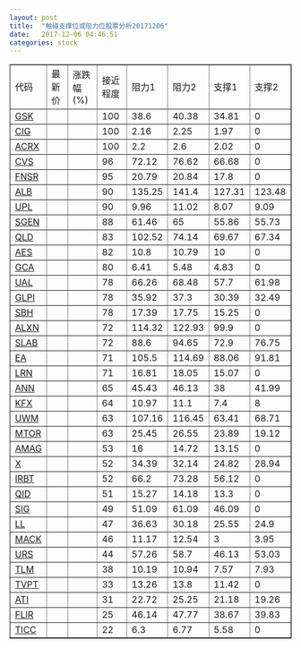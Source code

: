 ```yaml
---
layout: post
title:  "触碰支撑位或阻力位股票分析20171206"
date:   2017-12-06 04:46:51
categories: stock
---
```

<script type="text/javascript">
var stockList = []
stockList.push('gb_gsk');
stockList.push('gb_cig');
stockList.push('gb_acrx');
stockList.push('gb_cvs');
stockList.push('gb_fnsr');
stockList.push('gb_alb');
stockList.push('gb_upl');
stockList.push('gb_sgen');
stockList.push('gb_qld');
stockList.push('gb_aes');
stockList.push('gb_gca');
stockList.push('gb_ual');
stockList.push('gb_glpi');
stockList.push('gb_sbh');
stockList.push('gb_alxn');
stockList.push('gb_slab');
stockList.push('gb_ea');
stockList.push('gb_lrn');
stockList.push('gb_ann');
stockList.push('gb_kfx');
stockList.push('gb_uwm');
stockList.push('gb_mtor');
stockList.push('gb_amag');
stockList.push('gb_x');
stockList.push('gb_irbt');
stockList.push('gb_qid');
stockList.push('gb_sig');
stockList.push('gb_ll');
stockList.push('gb_mack');
stockList.push('gb_urs');
stockList.push('gb_tlm');
stockList.push('gb_tvpt');
stockList.push('gb_ati');
stockList.push('gb_flir');
stockList.push('gb_ticc');
</script>
<table border="1">
 <tr>
 <td>代码</td>
 <td>最新价</td>
 <td>涨跌幅(%)</td>
 <td>接近程度</td>
 <td>阻力1</td>
 <td>阻力2</td>
 <td>支撑1</td>
 <td>支撑2</td>
</tr>
  <tr id="gsk" class="green">
  <td><a href="http://stock.finance.sina.com.cn/usstock/quotes/GSK.html" target="_blank">GSK</a></td><td></td><td></td><td>100</td><td>38.6</td><td>40.38</td><td>34.81</td><td>0</td></tr>
  <tr id="cig" class="red">
  <td><a href="http://stock.finance.sina.com.cn/usstock/quotes/CIG.html" target="_blank">CIG</a></td><td></td><td></td><td>100</td><td>2.16</td><td>2.25</td><td>1.97</td><td>0</td></tr>
  <tr id="acrx" class="red">
  <td><a href="http://stock.finance.sina.com.cn/usstock/quotes/ACRX.html" target="_blank">ACRX</a></td><td></td><td></td><td>100</td><td>2.2</td><td>2.6</td><td>2.02</td><td>0</td></tr>
  <tr id="cvs" class="red">
  <td><a href="http://stock.finance.sina.com.cn/usstock/quotes/CVS.html" target="_blank">CVS</a></td><td></td><td></td><td>96</td><td>72.12</td><td>76.62</td><td>66.68</td><td>0</td></tr>
  <tr id="fnsr" class="green">
  <td><a href="http://stock.finance.sina.com.cn/usstock/quotes/FNSR.html" target="_blank">FNSR</a></td><td></td><td></td><td>95</td><td>20.79</td><td>20.84</td><td>17.8</td><td>0</td></tr>
  <tr id="alb" class="green">
  <td><a href="http://stock.finance.sina.com.cn/usstock/quotes/ALB.html" target="_blank">ALB</a></td><td></td><td></td><td>90</td><td>135.25</td><td>141.4</td><td>127.31</td><td>123.48</td></tr>
  <tr id="upl" class="green">
  <td><a href="http://stock.finance.sina.com.cn/usstock/quotes/UPL.html" target="_blank">UPL</a></td><td></td><td></td><td>90</td><td>9.96</td><td>11.02</td><td>8.07</td><td>9.09</td></tr>
  <tr id="sgen" class="green">
  <td><a href="http://stock.finance.sina.com.cn/usstock/quotes/SGEN.html" target="_blank">SGEN</a></td><td></td><td></td><td>88</td><td>61.46</td><td>65</td><td>55.86</td><td>55.73</td></tr>
  <tr id="qld" class="green">
  <td><a href="http://stock.finance.sina.com.cn/usstock/quotes/QLD.html" target="_blank">QLD</a></td><td></td><td></td><td>83</td><td>102.52</td><td>74.14</td><td>69.67</td><td>67.34</td></tr>
  <tr id="aes" class="red">
  <td><a href="http://stock.finance.sina.com.cn/usstock/quotes/AES.html" target="_blank">AES</a></td><td></td><td></td><td>82</td><td>10.8</td><td>10.79</td><td>10</td><td>0</td></tr>
  <tr id="gca" class="green">
  <td><a href="http://stock.finance.sina.com.cn/usstock/quotes/GCA.html" target="_blank">GCA</a></td><td></td><td></td><td>80</td><td>6.41</td><td>5.48</td><td>4.83</td><td>0</td></tr>
  <tr id="ual" class="green">
  <td><a href="http://stock.finance.sina.com.cn/usstock/quotes/UAL.html" target="_blank">UAL</a></td><td></td><td></td><td>78</td><td>66.26</td><td>68.48</td><td>57.7</td><td>61.98</td></tr>
  <tr id="glpi" class="red">
  <td><a href="http://stock.finance.sina.com.cn/usstock/quotes/GLPI.html" target="_blank">GLPI</a></td><td></td><td></td><td>78</td><td>35.92</td><td>37.3</td><td>30.39</td><td>32.49</td></tr>
  <tr id="sbh" class="red">
  <td><a href="http://stock.finance.sina.com.cn/usstock/quotes/SBH.html" target="_blank">SBH</a></td><td></td><td></td><td>78</td><td>17.39</td><td>17.75</td><td>15.25</td><td>0</td></tr>
  <tr id="alxn" class="red">
  <td><a href="http://stock.finance.sina.com.cn/usstock/quotes/ALXN.html" target="_blank">ALXN</a></td><td></td><td></td><td>72</td><td>114.32</td><td>122.93</td><td>99.9</td><td>0</td></tr>
  <tr id="slab" class="red">
  <td><a href="http://stock.finance.sina.com.cn/usstock/quotes/SLAB.html" target="_blank">SLAB</a></td><td></td><td></td><td>72</td><td>88.6</td><td>94.65</td><td>72.9</td><td>76.75</td></tr>
  <tr id="ea" class="red">
  <td><a href="http://stock.finance.sina.com.cn/usstock/quotes/EA.html" target="_blank">EA</a></td><td></td><td></td><td>71</td><td>105.5</td><td>114.69</td><td>88.06</td><td>91.81</td></tr>
  <tr id="lrn" class="red">
  <td><a href="http://stock.finance.sina.com.cn/usstock/quotes/LRN.html" target="_blank">LRN</a></td><td></td><td></td><td>71</td><td>16.81</td><td>18.05</td><td>15.07</td><td>0</td></tr>
  <tr id="ann" class="red">
  <td><a href="http://stock.finance.sina.com.cn/usstock/quotes/ANN.html" target="_blank">ANN</a></td><td></td><td></td><td>65</td><td>45.43</td><td>46.13</td><td>38</td><td>41.99</td></tr>
  <tr id="kfx" class="green">
  <td><a href="http://stock.finance.sina.com.cn/usstock/quotes/KFX.html" target="_blank">KFX</a></td><td></td><td></td><td>64</td><td>10.97</td><td>11.1</td><td>7.4</td><td>8</td></tr>
  <tr id="uwm" class="green">
  <td><a href="http://stock.finance.sina.com.cn/usstock/quotes/UWM.html" target="_blank">UWM</a></td><td></td><td></td><td>63</td><td>107.16</td><td>116.45</td><td>63.41</td><td>68.71</td></tr>
  <tr id="mtor" class="green">
  <td><a href="http://stock.finance.sina.com.cn/usstock/quotes/MTOR.html" target="_blank">MTOR</a></td><td></td><td></td><td>63</td><td>25.45</td><td>26.55</td><td>23.89</td><td>19.12</td></tr>
  <tr id="amag" class="red">
  <td><a href="http://stock.finance.sina.com.cn/usstock/quotes/AMAG.html" target="_blank">AMAG</a></td><td></td><td></td><td>53</td><td>16</td><td>14.72</td><td>13.15</td><td>0</td></tr>
  <tr id="x" class="green">
  <td><a href="http://stock.finance.sina.com.cn/usstock/quotes/X.html" target="_blank">X</a></td><td></td><td></td><td>52</td><td>34.39</td><td>32.14</td><td>24.82</td><td>28.94</td></tr>
  <tr id="irbt" class="red">
  <td><a href="http://stock.finance.sina.com.cn/usstock/quotes/IRBT.html" target="_blank">IRBT</a></td><td></td><td></td><td>52</td><td>66.2</td><td>73.28</td><td>56.12</td><td>0</td></tr>
  <tr id="qid" class="red">
  <td><a href="http://stock.finance.sina.com.cn/usstock/quotes/QID.html" target="_blank">QID</a></td><td></td><td></td><td>51</td><td>15.27</td><td>14.18</td><td>13.3</td><td>0</td></tr>
  <tr id="sig" class="red">
  <td><a href="http://stock.finance.sina.com.cn/usstock/quotes/SIG.html" target="_blank">SIG</a></td><td></td><td></td><td>49</td><td>51.09</td><td>61.09</td><td>46.09</td><td>0</td></tr>
  <tr id="ll" class="red">
  <td><a href="http://stock.finance.sina.com.cn/usstock/quotes/LL.html" target="_blank">LL</a></td><td></td><td></td><td>47</td><td>36.63</td><td>30.18</td><td>25.55</td><td>24.9</td></tr>
  <tr id="mack" class="red">
  <td><a href="http://stock.finance.sina.com.cn/usstock/quotes/MACK.html" target="_blank">MACK</a></td><td></td><td></td><td>46</td><td>11.17</td><td>12.54</td><td>3</td><td>3.95</td></tr>
  <tr id="urs" class="green">
  <td><a href="http://stock.finance.sina.com.cn/usstock/quotes/URS.html" target="_blank">URS</a></td><td></td><td></td><td>44</td><td>57.26</td><td>58.7</td><td>46.13</td><td>53.03</td></tr>
  <tr id="tlm" class="green">
  <td><a href="http://stock.finance.sina.com.cn/usstock/quotes/TLM.html" target="_blank">TLM</a></td><td></td><td></td><td>38</td><td>10.19</td><td>10.94</td><td>7.57</td><td>7.93</td></tr>
  <tr id="tvpt" class="red">
  <td><a href="http://stock.finance.sina.com.cn/usstock/quotes/TVPT.html" target="_blank">TVPT</a></td><td></td><td></td><td>33</td><td>13.26</td><td>13.8</td><td>11.42</td><td>0</td></tr>
  <tr id="ati" class="red">
  <td><a href="http://stock.finance.sina.com.cn/usstock/quotes/ATI.html" target="_blank">ATI</a></td><td></td><td></td><td>31</td><td>22.72</td><td>25.25</td><td>21.18</td><td>19.26</td></tr>
  <tr id="flir" class="red">
  <td><a href="http://stock.finance.sina.com.cn/usstock/quotes/FLIR.html" target="_blank">FLIR</a></td><td></td><td></td><td>25</td><td>46.14</td><td>47.77</td><td>38.67</td><td>39.83</td></tr>
  <tr id="ticc" class="red">
  <td><a href="http://stock.finance.sina.com.cn/usstock/quotes/TICC.html" target="_blank">TICC</a></td><td></td><td></td><td>22</td><td>6.3</td><td>6.77</td><td>5.58</td><td>0</td></tr>
</table>
